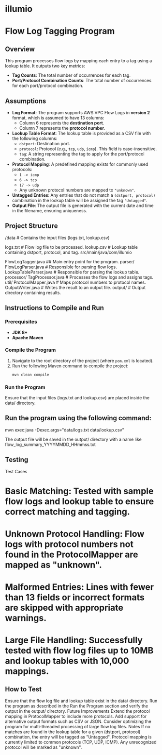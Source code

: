 # illumio

# Flow Log Tagging Program

## Overview
This program processes flow logs by mapping each entry to a tag using a lookup table. It outputs two key metrics:
- **Tag Counts**: The total number of occurrences for each tag.
- **Port/Protocol Combination Counts**: The total number of occurrences for each port/protocol combination.

## Assumptions
- **Log Format**: The program supports AWS VPC Flow Logs in **version 2** format, which is assumed to have 13 columns:
  - Column 6 represents the **destination port**.
  - Column 7 represents the **protocol number**.
- **Lookup Table Format**: The lookup table is provided as a CSV file with the following columns:
  - `dstport`: Destination port.
  - `protocol`: Protocol (e.g., `tcp`, `udp`, `icmp`). This field is case-insensitive.
  - `tag`: A string representing the tag to apply for the port/protocol combination.
- **Protocol Mapping**: A predefined mapping exists for commonly used protocols:
  - `1 -> icmp`
  - `6 -> tcp`
  - `17 -> udp`
  - Any unknown protocol numbers are mapped to `"unknown"`.
- **Untagged Entries**: Any entries that do not match a `(dstport, protocol)` combination in the lookup table will be assigned the tag `"Untagged"`.
- **Output File**: The output file is generated with the current date and time in the filename, ensuring uniqueness.

## Project Structure

/data # Contains the input files (logs.txt, lookup.csv)

logs.txt # Flow log file to be processed.
lookup.csv # Lookup table containing dstport, protocol, and tag.
src/main/java/com/illumio

FlowLogTagger.java ## Main entry point for the program.
parser/
FlowLogParser.java # Responsible for parsing flow logs.
LookupTableParser.java # Responsible for parsing the lookup table.
processor/
TagProcessor.java # Processes the flow logs and assigns tags.
util/
ProtocolMapper.java # Maps protocol numbers to protocol names.
OutputWriter.java # Writes the result to an output file.
output/ # Output directory containing results.


## Instructions to Compile and Run

### Prerequisites
- **JDK 8+**
- **Apache Maven**

### Compile the Program
1. Navigate to the root directory of the project (where `pom.xml` is located).
2. Run the following Maven command to compile the project:
   ```bash
   mvn clean compile

### Run the Program
Ensure that the input files (logs.txt and lookup.csv) are placed inside the data/ directory.

## Run the program using the following command:

mvn exec:java -Dexec.args="data/logs.txt data/lookup.csv"

The output file will be saved in the output/ directory with a name like flow_log_summary_YYYYMMDD_HHmmss.txt

## Testing
Test Cases
# Basic Matching: Tested with sample flow logs and lookup table to ensure correct matching and tagging.
# Unknown Protocol Handling: Flow logs with protocol numbers not found in the ProtocolMapper are mapped as "unknown".
# Malformed Entries: Lines with fewer than 13 fields or incorrect formats are skipped with appropriate warnings.
# Large File Handling: Successfully tested with flow log files up to 10MB and lookup tables with 10,000 mappings.

## How to Test
Ensure that the flow log file and lookup table exist in the data/ directory.
Run the program as described in the Run the Program section and verify the output in the output/ directory.
Future Improvements
Extend the protocol mapping in ProtocolMapper to include more protocols.
Add support for alternative output formats such as CSV or JSON.
Consider optimizing the program for multi-threaded processing of large flow log files.
Notes
If no matches are found in the lookup table for a given (dstport, protocol) combination, the entry will be tagged as "Untagged".
Protocol mapping is currently limited to common protocols (TCP, UDP, ICMP). Any unrecognized protocol will be marked as "unknown".

